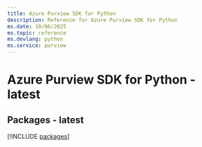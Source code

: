 ```yaml
---
title: Azure Purview SDK for Python
description: Reference for Azure Purview SDK for Python
ms.date: 10/06/2025
ms.topic: reference
ms.devlang: python
ms.service: purview
---
```

# Azure Purview SDK for Python - latest
## Packages - latest
[!INCLUDE [packages](purview-index.md)]